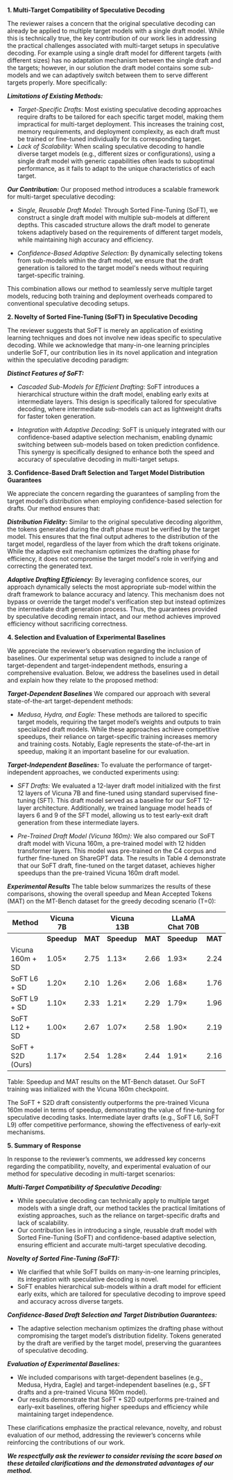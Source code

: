 **1. Multi-Target Compatibility of Speculative Decoding**

The reviewer raises a concern that the original speculative decoding can already be applied to multiple target models with a single draft model. While this is technically true, the key contribution of our work lies in addressing the practical challenges associated with multi-target setups in speculative decoding. For example using a single draft model for different targets (with different sizes) has no adaptation mechanism between the single draft and the targets; however, in our solution the draft model contains some sub-models and we can adaptively switch between them to serve different targets properly. More specifically:

***Limitations of Existing Methods:***

- *Target-Specific Drafts:*
Most existing speculative decoding approaches require drafts to be tailored for each specific target model, making them impractical for multi-target deployment. This increases the training cost, memory requirements, and deployment complexity, as each draft must be trained or fine-tuned individually for its corresponding target.
- *Lack of Scalability:*
When scaling speculative decoding to handle diverse target models (e.g., different sizes or configurations), using a single draft model with generic capabilities often leads to suboptimal performance, as it fails to adapt to the unique characteristics of each target.

***Our Contribution:***
Our proposed method introduces a scalable framework for multi-target speculative decoding:

- *Single, Reusable Draft Model:*
Through Sorted Fine-Tuning (SoFT), we construct a single draft model with multiple sub-models at different depths. This cascaded structure allows the draft model to generate tokens adaptively based on the requirements of different target models, while maintaining high accuracy and efficiency.

- *Confidence-Based Adaptive Selection:*
By dynamically selecting tokens from sub-models within the draft model, we ensure that the draft generation is tailored to the target model's needs without requiring target-specific training.

This combination allows our method to seamlessly serve multiple target models, reducing both training and deployment overheads compared to conventional speculative decoding setups.

**2. Novelty of Sorted Fine-Tuning (SoFT) in Speculative Decoding**

The reviewer suggests that SoFT is merely an application of existing learning techniques and does not involve new ideas specific to speculative decoding. While we acknowledge that many-in-one learning principles underlie SoFT, our contribution lies in its novel application and integration within the speculative decoding paradigm:

***Distinct Features of SoFT:***
- *Cascaded Sub-Models for Efficient Drafting:*
SoFT introduces a hierarchical structure within the draft model, enabling early exits at intermediate layers. This design is specifically tailored for speculative decoding, where intermediate sub-models can act as lightweight drafts for faster token generation.

- *Integration with Adaptive Decoding:*
SoFT is uniquely integrated with our confidence-based adaptive selection mechanism, enabling dynamic switching between sub-models based on token prediction confidence. This synergy is specifically designed to enhance both the speed and accuracy of speculative decoding in multi-target setups.

**3. Confidence-Based Draft Selection and Target Model Distribution Guarantees**

We appreciate the concern regarding the guarantees of sampling from the target model’s distribution when employing confidence-based selection for drafts. Our method ensures that:

***Distribution Fidelity:***
Similar to the original speculative decoding algorithm, the tokens generated during the draft phase must be verified by the target model. This ensures that the final output adheres to the distribution of the target model, regardless of the layer from which the draft tokens originate. While the adaptive exit mechanism optimizes the drafting phase for efficiency, it does not compromise the target model's role in verifying and correcting the generated text.

***Adaptive Drafting Efficiency:***
By leveraging confidence scores, our approach dynamically selects the most appropriate sub-model within the draft framework to balance accuracy and latency. This mechanism does not bypass or override the target model's verification step but instead optimizes the intermediate draft generation process. Thus, the guarantees provided by speculative decoding remain intact, and our method achieves improved efficiency without sacrificing correctness.

**4. Selection and Evaluation of Experimental Baselines**

We appreciate the reviewer’s observation regarding the inclusion of baselines. Our experimental setup was designed to include a range of target-dependent and target-independent methods, ensuring a comprehensive evaluation. Below, we address the baselines used in detail and explain how they relate to the proposed method:

***Target-Dependent Baselines***
We compared our approach with several state-of-the-art target-dependent methods:

- *Medusa, Hydra, and Eagle:* These methods are tailored to specific target models, requiring the target model’s weights and outputs to train specialized draft models. While these approaches achieve competitive speedups, their reliance on target-specific training increases memory and training costs. Notably, Eagle represents the state-of-the-art in speedup, making it an important baseline for our evaluation.

***Target-Independent Baselines:*** 
To evaluate the performance of target-independent approaches, we conducted experiments using:

- *SFT Drafts:* We evaluated a 12-layer draft model initialized with the first 12 layers of Vicuna 7B and fine-tuned using standard supervised fine-tuning (SFT). This draft model served as a baseline for our SoFT 12-layer architecture. Additionally, we trained language model heads of layers 6 and 9 of the SFT model, allowing us to test early-exit draft generation from these intermediate layers.

- *Pre-Trained Draft Model (Vicuna 160m):*
We also compared our SoFT draft model with Vicuna 160m, a pre-trained model with 12 hidden transformer layers. This model was pre-trained on the C4 corpus and further fine-tuned on ShareGPT data. The results in Table 4 demonstrate that our SoFT draft, fine-tuned on the target dataset, achieves higher speedups than the pre-trained Vicuna 160m draft model.

***Experimental Results***
The table below summarizes the results of these comparisons, showing the overall speedup and Mean Accepted Tokens (MAT) on the MT-Bench dataset for the greedy decoding scenario (T=0):

| **Method**                  | **Vicuna 7B**     |                 | **Vicuna 13B**     |                 | **LLaMA Chat 70B**  |                 |
|-----------------------------|-------------------|-----------------|--------------------|-----------------|---------------------|-----------------|
|                             | **Speedup**       | **MAT**         | **Speedup**        | **MAT**         | **Speedup**         | **MAT**         |
| Vicuna 160m + SD            | 1.05×            | 2.75            | 1.13×             | 2.66            | 1.93×              | 2.24            |
| SoFT L6 + SD                | 1.20×            | 2.10            | 1.26×             | 2.06            | 1.68×              | 1.76            |
| SoFT L9 + SD                | 1.10×            | 2.33            | 1.21×             | 2.29            | 1.79×              | 1.96            |
| SoFT L12 + SD               | 1.00×            | 2.67            | 1.07×             | 2.58            | 1.90×              | 2.19            |
| SoFT + S2D (Ours)           | 1.17×            | 2.54            | 1.28×             | 2.44            | 1.91×              | 2.16            |

Table: Speedup and MAT results on the MT-Bench dataset. Our SoFT training was initialized with the Vicuna 160m checkpoint.

The SoFT + S2D draft consistently outperforms the pre-trained Vicuna 160m model in terms of speedup, demonstrating the value of fine-tuning for speculative decoding tasks. Intermediate layer drafts (e.g., SoFT L6, SoFT L9) offer competitive performance, showing the effectiveness of early-exit mechanisms.

**5. Summary of Response**

In response to the reviewer’s comments, we addressed key concerns regarding the compatibility, novelty, and experimental evaluation of our method for speculative decoding in multi-target scenarios:

***Multi-Target Compatibility of Speculative Decoding:***

- While speculative decoding can technically apply to multiple target models with a single draft, our method tackles the practical limitations of existing approaches, such as the reliance on target-specific drafts and lack of scalability.
- Our contribution lies in introducing a single, reusable draft model with Sorted Fine-Tuning (SoFT) and confidence-based adaptive selection, ensuring efficient and accurate multi-target speculative decoding.

***Novelty of Sorted Fine-Tuning (SoFT):***

- We clarified that while SoFT builds on many-in-one learning principles, its integration with speculative decoding is novel.
- SoFT enables hierarchical sub-models within a draft model for efficient early exits, which are tailored for speculative decoding to improve speed and accuracy across diverse targets.

***Confidence-Based Draft Selection and Target Distribution Guarantees:***

- The adaptive selection mechanism optimizes the drafting phase without compromising the target model’s distribution fidelity. Tokens generated by the draft are verified by the target model, preserving the guarantees of speculative decoding.

***Evaluation of Experimental Baselines:***

- We included comparisons with target-dependent baselines (e.g., Medusa, Hydra, Eagle) and target-independent baselines (e.g., SFT drafts and a pre-trained Vicuna 160m model).
- Our results demonstrate that SoFT + S2D outperforms pre-trained and early-exit baselines, offering higher speedups and efficiency while maintaining target independence.

These clarifications emphasize the practical relevance, novelty, and robust evaluation of our method, addressing the reviewer’s concerns while reinforcing the contributions of our work.

***We respectfully ask the reviewer to consider revising the score based on these detailed clarifications and the demonstrated advantages of our method.***
